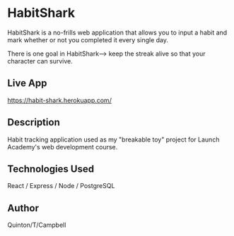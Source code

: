 # HabitShark

HabitShark is a no-frills web application that allows you to input a habit and mark whether or not you completed it every single day. 

There is one goal in HabitShark—> keep the streak alive so that your character can survive.

## Live App
https://habit-shark.herokuapp.com/

## Description

Habit tracking application used as my "breakable toy" project for Launch Academy's web development course.

## Technologies Used
React / Express / Node / PostgreSQL

## Author
Quinton/T/Campbell